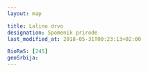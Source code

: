 ```yaml
---
layout: map

title: Lalino drvo
designation: Spomenik prirode
last_modified_at: 2018-05-31T00:23:13+02:00

BioRaS: [245]
geoSrbija:
---
```

